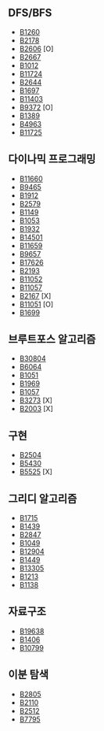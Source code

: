 ## DFS/BFS
- [B1260](https://www.acmicpc.net/problem/1260)
- [B2178](https://www.acmicpc.net/problem/2178)
- [B2606](https://www.acmicpc.net/problem/2606) [O]
- [B2667](https://www.acmicpc.net/problem/2667)
- [B1012](https://www.acmicpc.net/problem/1012)
- [B11724](https://www.acmicpc.net/problem/11724)
- [B2644](https://www.acmicpc.net/problem/2644)
- [B1697](https://www.acmicpc.net/problem/1697)
- [B11403](https://www.acmicpc.net/problem/11403)
- [B9372](https://www.acmicpc.net/problem/9372) [O]
- [B1389](https://www.acmicpc.net/problem/1389)
- [B4963](https://www.acmicpc.net/problem/4963)
- [B11725](https://www.acmicpc.net/problem/11725)

## 다이나믹 프로그래밍
- [B11660](https://www.acmicpc.net/problem/11660)
- [B9465](https://www.acmicpc.net/problem/9465)
- [B1912](https://www.acmicpc.net/problem/1912)
- [B2579](https://www.acmicpc.net/problem/2579)
- [B1149](https://www.acmicpc.net/problem/1149)
- [B1053](https://www.acmicpc.net/problem/1053)
- [B1932](https://www.acmicpc.net/problem/1932)
- [B14501](https://www.acmicpc.net/problem/14501)
- [B11659](https://www.acmicpc.net/problem/11659)
- [B9657](https://www.acmicpc.net/problem/9657)
- [B17626](https://www.acmicpc.net/problem/17626)
- [B2193](https://www.acmicpc.net/problem/2193)
- [B11052](https://www.acmicpc.net/problem/11052)
- [B11057](https://www.acmicpc.net/problem/11057)
- [B2167](https://www.acmicpc.net/problem/2167) [X]
- [B11051](https://www.acmicpc.net/problem/11051) [O]
- [B1699](https://www.acmicpc.net/problem/1699)

## 브루트포스 알고리즘
- [B30804](https://www.acmicpc.net/problem/30804)
- [B6064](https://www.acmicpc.net/problem/6064)
- [B1051](https://www.acmicpc.net/problem/1051)
- [B1969](https://www.acmicpc.net/problem/1969)
- [B1057](https://www.acmicpc.net/problem/1057)
- [B3273](https://www.acmicpc.net/problem/3273) [X]
- [B2003](https://www.acmicpc.net/problem/2003) [X]

## 구현
- [B2504](https://www.acmicpc.net/problem/2504)
- [B5430](https://www.acmicpc.net/problem/5430)
- [B5525](https://www.acmicpc.net/problem/5525) [X]

## 그리디 알고리즘
- [B1715](https://www.acmicpc.net/problem/1715)
- [B1439](https://www.acmicpc.net/problem/1439)
- [B2847](https://www.acmicpc.net/problem/2847)
- [B1049](https://www.acmicpc.net/problem/1049)
- [B12904](https://www.acmicpc.net/problem/12904)
- [B1449](https://www.acmicpc.net/problem/1449)
- [B13305](https://www.acmicpc.net/problem/13305)
- [B1213](https://www.acmicpc.net/problem/1213)
- [B1138](https://www.acmicpc.net/problem/1138)

## 자료구조
- [B19638](https://www.acmicpc.net/problem/19638)
- [B1406](https://www.acmicpc.net/problem/1406)
- [B10799](https://www.acmicpc.net/problem/10799)

## 이분 탐색
- [B2805](https://www.acmicpc.net/problem/2805)
- [B2110](https://www.acmicpc.net/problem/2110)
- [B2512](https://www.acmicpc.net/problem/2512)
- [B7795](https://www.acmicpc.net/problem/7795)
